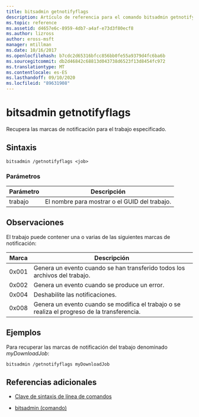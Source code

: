 ```yaml
---
title: bitsadmin getnotifyflags
description: Artículo de referencia para el comando bitsadmin getnotifyflags, que recupera las marcas de notificación para el trabajo especificado.
ms.topic: reference
ms.assetid: d4657e6c-8959-4db7-a4af-e73d3f80ecf8
ms.author: lizross
author: eross-msft
manager: mtillman
ms.date: 10/16/2017
ms.openlocfilehash: b7cdc2d65316bfcc856bb0fe55a9379d4fc6ba6b
ms.sourcegitcommit: db2d46842c68813d043738d6523f13d8454fc972
ms.translationtype: MT
ms.contentlocale: es-ES
ms.lasthandoff: 09/10/2020
ms.locfileid: "89631908"
---
```

# <a name="bitsadmin-getnotifyflags"></a>bitsadmin getnotifyflags

Recupera las marcas de notificación para el trabajo especificado.

## <a name="syntax"></a>Sintaxis

```
bitsadmin /getnotifyflags <job>
```

### <a name="parameters"></a>Parámetros

| Parámetro | Descripción |
| -------------- | -------------- |
| trabajo | El nombre para mostrar o el GUID del trabajo. |

## <a name="remarks"></a>Observaciones

El trabajo puede contener una o varias de las siguientes marcas de notificación:

| Marca | Descripción |
| ----- | ----- |
| 0x001 | Genera un evento cuando se han transferido todos los archivos del trabajo. |
| 0x002 | Genera un evento cuando se produce un error. |
| 0x004 | Deshabilite las notificaciones. |
| 0x008 | Genera un evento cuando se modifica el trabajo o se realiza el progreso de la transferencia. |

## <a name="examples"></a>Ejemplos

Para recuperar las marcas de notificación del trabajo denominado *myDownloadJob*:

```
bitsadmin /getnotifyflags myDownloadJob
```

## <a name="additional-references"></a>Referencias adicionales

- [Clave de sintaxis de línea de comandos](command-line-syntax-key.md)

- [bitsadmin (comando)](bitsadmin.md)
